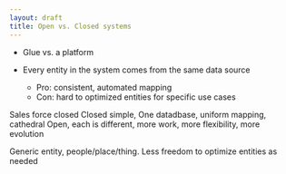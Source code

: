 ```yaml
---
layout: draft
title: Open vs. Closed systems
---
```


* Glue vs. a platform

* Every entity in the system comes from the same data source
  * Pro: consistent, automated mapping
  * Con: hard to optimized entities for specific use cases


Sales force closed
Closed simple, One datadbase, uniform mapping, cathedral
Open, each is different, more work, more flexibility, more evolution 

Generic entity, people/place/thing. Less freedom to optimize entities as needed

